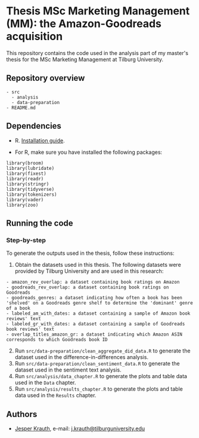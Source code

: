 # Thesis MSc Marketing Management (MM): the Amazon-Goodreads acquisition
This repository contains the code used in the analysis part of my master's thesis for the MSc Marketing Management at Tilburg University.

## Repository overview

```
- src
  - analysis
  - data-preparation
- README.md
```

## Dependencies

- R. [Installation guide](https://tilburgsciencehub.com/building-blocks/configure-your-computer/statistics-and-computation/r/).

- For R, make sure you have installed the following packages:
```
library(broom)
library(lubridate)
library(fixest)
library(readr)
library(stringr)
library(tidyverse)
library(tokenizers)
library(vader)
library(zoo)
```

## Running the code
### Step-by-step
To generate the outputs used in the thesis, follow these instructions:
1. Obtain the datasets used in this thesis. The following datasets were provided by Tilburg University and are used in this research: 
```
- amazon_rev_overlap: a dataset containing book ratings on Amazon
- goodreads_rev_overlap: a dataset containing book ratings on Goodreads
- goodreads_genres: a dataset indicating how often a book has been 'shelved' on a Goodreads genre shelf to determine the 'dominant' genre of a book
- labeled_am_with_dates: a dataset containing a sample of Amazon book reviews' text
- labeled_gr_with_dates: a dataset containing a sample of Goodreads book reviews' text
- overlap_titles_amazon_gr: a dataset indicating which Amazon ASIN corresponds to which Goodreads book ID
```
2. Run ``src/data-preparation/clean_aggregate_did_data.R`` to generate the dataset used in the difference-in-differences analysis.
3. Run ``src/data-preparation/clean_sentiment_data.R`` to generate the dataset used in the sentiment text analysis.
4. Run ``src/analysis/data_chapter.R`` to generate the plots and table data used in the ``Data`` chapter.
5. Run ``src/analysis/results_chapter.R`` to generate the plots and table data used in the ``Results`` chapter.


## Authors
- [Jesper Krauth](https://github.com/jesperkrauth),         e-mail: j.krauth@tilburguniversity.edu 
